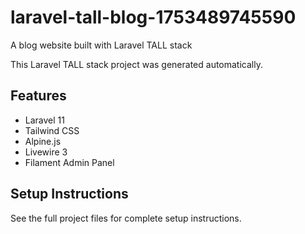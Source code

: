 # laravel-tall-blog-1753489745590

A blog website built with Laravel TALL stack

This Laravel TALL stack project was generated automatically.

## Features
- Laravel 11
- Tailwind CSS
- Alpine.js
- Livewire 3
- Filament Admin Panel

## Setup Instructions
See the full project files for complete setup instructions.